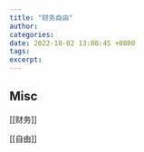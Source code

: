 ```yaml
---
title: "财务自由"
author: 
categories: 
date: 2022-10-02 13:08:45 +0800
tags: 
excerpt: 
---
```










## Misc

[[财务]]

[[自由]]


